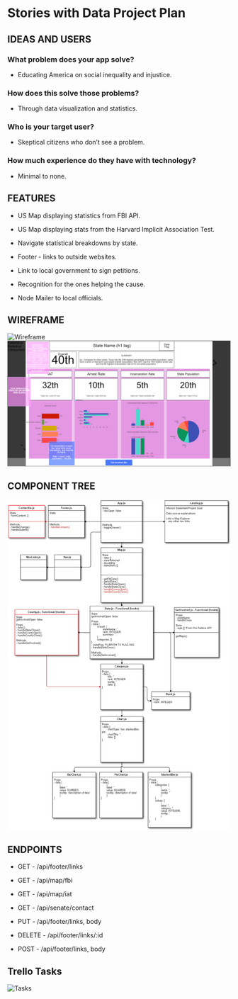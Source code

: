 # Stories with Data Project Plan

## IDEAS AND USERS

### What problem does your app solve?
- Educating America on social inequality and injustice.

### How does this solve those problems?
- Through data visualization and statistics.

### Who is your target user?
- Skeptical citizens who don’t see a problem.

### How much experience do they have with technology?
- Minimal to none.

## FEATURES

- US Map displaying statistics from FBI API.

- US Map displaying stats from the Harvard Implicit Association Test.

- Navigate statistical breakdowns by state.

- Footer - links to outside websites.  

- Link to local government to sign petitions.

- Recognition for the ones helping the cause.

- Node Mailer to local officials.



## WIREFRAME
![Wireframe](https://github.com/jgibbons7/Group-project-proposal/blob/master/screenshots/landing-page.png)
![Wireframe](https://github.com/jgibbons7/Group-project-proposal/blob/master/screenshots/map-explorer.png)


## COMPONENT TREE
![ComponentTree](https://github.com/jgibbons7/Group-project-proposal/blob/master/screenshots/component-tree.png)
## ENDPOINTS

- GET - /api/footer/links 
- GET - /api/map/fbi
- GET - /api/map/iat
- GET - /api/senate/contact

- PUT - /api/footer/links, body
- DELETE - /api/footer/links/:id
- POST - /api/footer/links, body

## Trello Tasks
![Tasks](https://github.com/jgibbons7/Group-project-proposal/blob/master/screenshots/trello-tasks.png)
